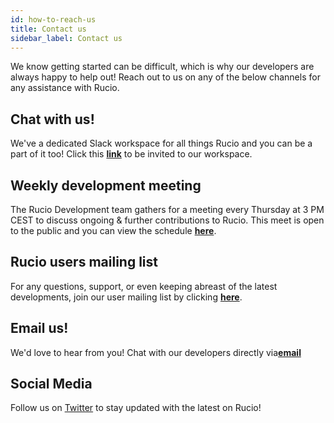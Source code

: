 ```yaml
---
id: how-to-reach-us
title: Contact us
sidebar_label: Contact us
---
```


We know getting started can be difficult, which is why
our developers are always happy to help out! Reach out
to us on any of the below channels for any assistance
with Rucio.

## Chat with us!

We've a dedicated Slack workspace for all things Rucio
and you can be a part of it too! Click this [__link__](https://join.slack.com/t/rucio/shared_invite/zt-3varwqhd-h68jB3uY7A6OBeFmQv3TOg) to
be invited to our workspace.

## Weekly development meeting

The Rucio Development team gathers for a meeting every
Thursday at 3 PM CEST to discuss ongoing & further
contributions to Rucio. This meet is open to the public
and you can view the schedule [__here__](https://indico.cern.ch/category/10588/).

## Rucio users mailing list

For any questions, support, or even keeping abreast of 
the latest developments, join our user mailing list by
clicking [__here__](https://groups.google.com/forum/#!forum/rucio-users).

## Email us!

We'd love to hear from you! Chat with our developers
directly via[__email__](mailto:rucio-dev@cern.ch)

## Social Media

Follow us on [Twitter](https://twitter.com/RucioData) to stay updated
with the latest on Rucio!
